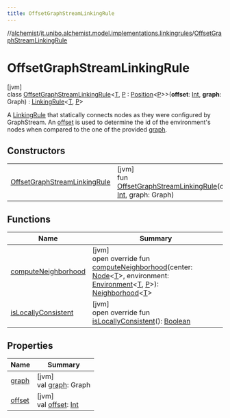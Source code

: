 ```yaml
---
title: OffsetGraphStreamLinkingRule
---
```

//[alchemist](../../../index.html)/[it.unibo.alchemist.model.implementations.linkingrules](../index.html)/[OffsetGraphStreamLinkingRule](index.html)



# OffsetGraphStreamLinkingRule



[jvm]\
class [OffsetGraphStreamLinkingRule](index.html)<[T](index.html), [P](index.html) : [Position](../../it.unibo.alchemist.model.interfaces/-position/index.html)<[P](index.html)>>(**offset**: [Int](https://kotlinlang.org/api/latest/jvm/stdlib/kotlin/-int/index.html), **graph**: Graph) : [LinkingRule](../../it.unibo.alchemist.model.interfaces/-linking-rule/index.html)<[T](index.html), [P](index.html)> 

A [LinkingRule](../../it.unibo.alchemist.model.interfaces/-linking-rule/index.html) that statically connects nodes as they were configured by GraphStream. An [offset](offset.html) is used to determine the id of the environment's nodes when compared to the one of the provided [graph](graph.html).



## Constructors


| | |
|---|---|
| [OffsetGraphStreamLinkingRule](-offset-graph-stream-linking-rule.html) | [jvm]<br>fun [OffsetGraphStreamLinkingRule](-offset-graph-stream-linking-rule.html)(offset: [Int](https://kotlinlang.org/api/latest/jvm/stdlib/kotlin/-int/index.html), graph: Graph) |


## Functions


| Name | Summary |
|---|---|
| [computeNeighborhood](compute-neighborhood.html) | [jvm]<br>open override fun [computeNeighborhood](compute-neighborhood.html)(center: [Node](../../it.unibo.alchemist.model.interfaces/-node/index.html)<[T](index.html)>, environment: [Environment](../../it.unibo.alchemist.model.interfaces/-environment/index.html)<[T](index.html), [P](index.html)>): [Neighborhood](../../it.unibo.alchemist.model.interfaces/-neighborhood/index.html)<[T](index.html)> |
| [isLocallyConsistent](is-locally-consistent.html) | [jvm]<br>open override fun [isLocallyConsistent](is-locally-consistent.html)(): [Boolean](https://kotlinlang.org/api/latest/jvm/stdlib/kotlin/-boolean/index.html) |


## Properties


| Name | Summary |
|---|---|
| [graph](graph.html) | [jvm]<br>val [graph](graph.html): Graph |
| [offset](offset.html) | [jvm]<br>val [offset](offset.html): [Int](https://kotlinlang.org/api/latest/jvm/stdlib/kotlin/-int/index.html) |

